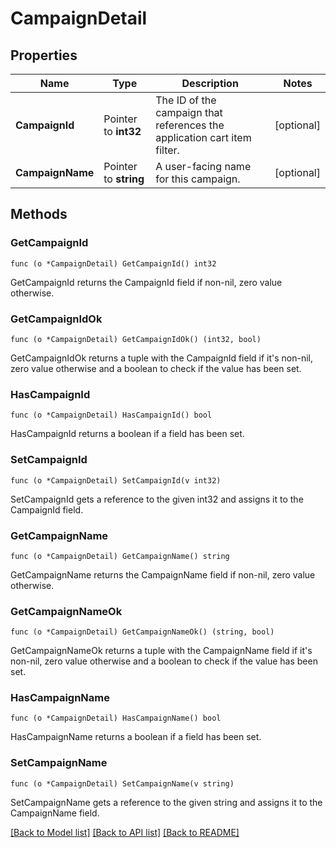 # CampaignDetail

## Properties

Name | Type | Description | Notes
------------ | ------------- | ------------- | -------------
**CampaignId** | Pointer to **int32** | The ID of the campaign that references the application cart item filter. | [optional] 
**CampaignName** | Pointer to **string** | A user-facing name for this campaign. | [optional] 

## Methods

### GetCampaignId

`func (o *CampaignDetail) GetCampaignId() int32`

GetCampaignId returns the CampaignId field if non-nil, zero value otherwise.

### GetCampaignIdOk

`func (o *CampaignDetail) GetCampaignIdOk() (int32, bool)`

GetCampaignIdOk returns a tuple with the CampaignId field if it's non-nil, zero value otherwise
and a boolean to check if the value has been set.

### HasCampaignId

`func (o *CampaignDetail) HasCampaignId() bool`

HasCampaignId returns a boolean if a field has been set.

### SetCampaignId

`func (o *CampaignDetail) SetCampaignId(v int32)`

SetCampaignId gets a reference to the given int32 and assigns it to the CampaignId field.

### GetCampaignName

`func (o *CampaignDetail) GetCampaignName() string`

GetCampaignName returns the CampaignName field if non-nil, zero value otherwise.

### GetCampaignNameOk

`func (o *CampaignDetail) GetCampaignNameOk() (string, bool)`

GetCampaignNameOk returns a tuple with the CampaignName field if it's non-nil, zero value otherwise
and a boolean to check if the value has been set.

### HasCampaignName

`func (o *CampaignDetail) HasCampaignName() bool`

HasCampaignName returns a boolean if a field has been set.

### SetCampaignName

`func (o *CampaignDetail) SetCampaignName(v string)`

SetCampaignName gets a reference to the given string and assigns it to the CampaignName field.


[[Back to Model list]](../README.md#documentation-for-models) [[Back to API list]](../README.md#documentation-for-api-endpoints) [[Back to README]](../README.md)


